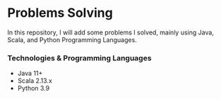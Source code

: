 # Problems Solving

In this repository, I will add some problems I solved, mainly using Java, Scala, and Python Programming Languages.

### Technologies & Programming Languages
* Java 11+
* Scala 2.13.x
* Python 3.9